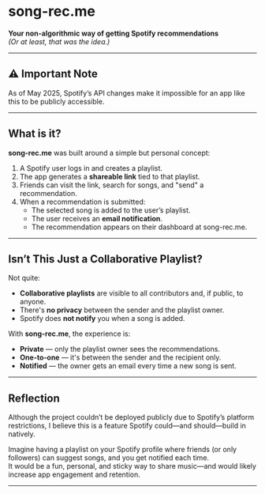# song-rec.me

**Your non-algorithmic way of getting Spotify recommendations**  
_(Or at least, that was the idea.)_

---

## ⚠️ Important Note

As of May 2025, Spotify’s API changes make it impossible for an app like this to be publicly accessible.

---

## What is it?

**song-rec.me** was built around a simple but personal concept:

1. A Spotify user logs in and creates a playlist.
2. The app generates a **shareable link** tied to that playlist.
3. Friends can visit the link, search for songs, and "send" a recommendation.
4. When a recommendation is submitted:
   - The selected song is added to the user’s playlist.
   - The user receives an **email notification**.
   - The recommendation appears on their dashboard at song-rec.me.

---

## Isn’t This Just a Collaborative Playlist?

Not quite:

- **Collaborative playlists** are visible to all contributors and, if public, to anyone.
- There's **no privacy** between the sender and the playlist owner.
- Spotify does **not notify** you when a song is added.

With **song-rec.me**, the experience is:

- **Private** — only the playlist owner sees the recommendations.
- **One-to-one** — it's between the sender and the recipient only.
- **Notified** — the owner gets an email every time a new song is sent.

---

## Reflection

Although the project couldn’t be deployed publicly due to Spotify’s platform restrictions, I believe this is a feature Spotify could—and should—build in natively.

Imagine having a playlist on your Spotify profile where friends (or only followers) can suggest songs, and you get notified each time.  
It would be a fun, personal, and sticky way to share music—and would likely increase app engagement and retention.

---
